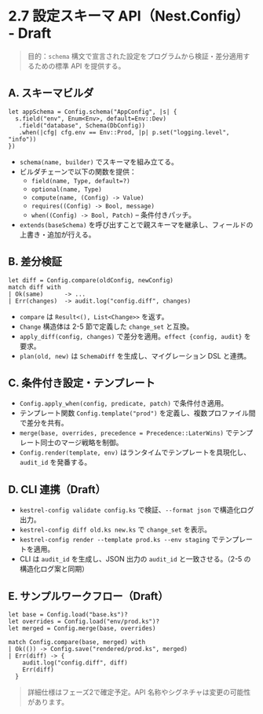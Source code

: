 # 2.7 設定スキーマ API（Nest.Config） - Draft

> 目的：`schema` 構文で宣言された設定をプログラムから検証・差分適用するための標準 API を提供する。

## A. スキーマビルダ

```kestrel
let appSchema = Config.schema("AppConfig", |s| {
  s.field("env", Enum<Env>, default=Env::Dev)
   .field("database", Schema(DbConfig))
   .when(|cfg| cfg.env == Env::Prod, |p| p.set("logging.level", "info"))
})
```

- `schema(name, builder)` でスキーマを組み立てる。
- ビルダチェーンで以下の関数を提供：
  - `field(name, Type, default=?)`
  - `optional(name, Type)`
  - `compute(name, (Config) -> Value)`
  - `requires((Config) -> Bool, message)`
  - `when((Config) -> Bool, Patch)` – 条件付きパッチ。
- `extends(baseSchema)` を呼び出すことで親スキーマを継承し、フィールドの上書き・追加が行える。

## B. 差分検証

```kestrel
let diff = Config.compare(oldConfig, newConfig)
match diff with
| Ok(same)      -> ...
| Err(changes)  -> audit.log("config.diff", changes)
```

- `compare` は `Result<(), List<Change>>` を返す。
- `Change` 構造体は 2-5 節で定義した `change_set` と互換。
- `apply_diff(config, changes)` で差分を適用。`effect {config, audit}` を要求。
- `plan(old, new)` は `SchemaDiff` を生成し、マイグレーション DSL と連携。

## C. 条件付き設定・テンプレート

- `Config.apply_when(config, predicate, patch)` で条件付き適用。
- テンプレート関数 `Config.template("prod")` を定義し、複数プロファイル間で差分を共有。
- `merge(base, overrides, precedence = Precedence::LaterWins)` でテンプレート同士のマージ戦略を制御。
- `Config.render(template, env)` はランタイムでテンプレートを具現化し、`audit_id` を発番する。

## D. CLI 連携（Draft）

- `kestrel-config validate config.ks` で検証、`--format json` で構造化ログ出力。
- `kestrel-config diff old.ks new.ks` で `change_set` を表示。
- `kestrel-config render --template prod.ks --env staging` でテンプレートを適用。
- CLI は `audit_id` を生成し、JSON 出力の `audit_id` と一致させる。（2-5 の構造化ログ案と同期）

## E. サンプルワークフロー（Draft）

```kestrel
let base = Config.load("base.ks")?
let overrides = Config.load("env/prod.ks")?
let merged = Config.merge(base, overrides)

match Config.compare(base, merged) with
| Ok(()) -> Config.save("rendered/prod.ks", merged)
| Err(diff) -> {
    audit.log("config.diff", diff)
    Err(diff)
  }
```

> 詳細仕様はフェーズ2で確定予定。API 名称やシグネチャは変更の可能性があります。
